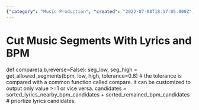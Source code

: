 ```yaml
---
{"category": "Music Production", "created": "2022-07-08T18:17:05.000Z", "date": "2022-07-08 18:17:05", "description": "This code snippet defines a compare function that allows for cutting music segments based on lyrics and BPM (beats per minute). The function uses two variables, seg_low and seg_high, to determine the allowed segment range. Candidates are sorted by nearby lyrics and BPM, with lyrics given priority.", "modified": "2022-08-18T14:40:48.676Z", "tags": ["audio analysis", "BPM finder", "dog video", "project", "pyjom"], "title": "Cut Music Scenes With Lyrics and BPM"}
---
```

# Cut Music Segments With Lyrics and BPM
def compare(a,b,reverse=False):
seg_low, seg_high = get_allowed_segments(bpm, low, high, tolerance=0.8) # the tolerance is compared with a common function called compare. it can be customized to output only value >=1 or vice versa.
candidates = sorted_lyrics_nearby_bpm_candidates + sorted_remained_bpm_candidates # priortize lyrics candidates.
